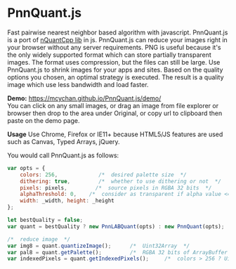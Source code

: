 # PnnQuant.js
Fast pairwise nearest neighbor based algorithm with javascript. PnnQuant.js is a port of <a href="https://github.com/mcychan/nQuantCpp">nQuantCpp lib</a> in js. PnnQuant.js can reduce your images right in your browser without any server requirements. PNG is useful because it's the only widely supported format which can store partially transparent images. The format uses compression, but the files can still be large. Use PnnQuant.js to shrink images for your apps and sites.  Based on the quality options you chosen, an optimal strategy is executed. The result is a quality image which use less bandwidth and load faster.

<b>Demo:</b> https://mcychan.github.io/PnnQuant.js/demo/ <br />
You can click on any small images, or drag an image from file explorer or browser then drop to the area under Original, or copy url to clipboard then paste on the demo page.

<b>Usage</b>
Use Chrome, Firefox or IE11+ because HTML5/JS features are used such as Canvas, Typed Arrays, jQuery.

You would call PnnQuant.js as follows:

```javascript
var opts = {
    colors: 256,             /*  desired palette size  */
    dithering: true,         /*  whether to use dithering or not  */
    pixels: pixels,         /*  source pixels in RGBA 32 bits  */
    alphaThreshold: 0,    /*  consider as transparent if alpha value <= 0, default is 0  */
    width: _width, height: _height
};

let bestQuality = false;
var quant = bestQuality ? new PnnLABQuant(opts) : new PnnQuant(opts);

/*  reduce image  */
var img8 = quant.quantizeImage();      /*  Uint32Array  */
var pal8 = quant.getPalette();         /*  RGBA 32 bits of ArrayBuffer  */
var indexedPixels = quant.getIndexedPixels();     /*  colors > 256 ? Uint16Array : Uint8Array  */
```

